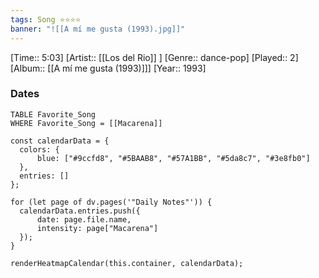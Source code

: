 ```yaml
---
tags: Song ⭐⭐⭐⭐ 
banner: "![[A mí me gusta (1993).jpg]]"
---
```

[Time:: 5:03]
[Artist:: [[Los del Rio]] ]
[Genre:: dance-pop]
[Played:: 2]
[Album:: [[A mí me gusta (1993)]]]
[Year:: 1993]
### Dates
````dataview
TABLE Favorite_Song
WHERE Favorite_Song = [[Macarena]]
````
  ```dataviewjs
const calendarData = { 
	colors: { 
		blue: ["#9ccfd8", "#5BAAB8", "#57A1BB", "#5da8c7", "#3e8fb0"] 
	}, 
	entries: [] 
}; 

for (let page of dv.pages('"Daily Notes"')) { 
	calendarData.entries.push({ 
		date: page.file.name, 
		intensity: page["Macarena"]
	}); 
} 

renderHeatmapCalendar(this.container, calendarData);
```

